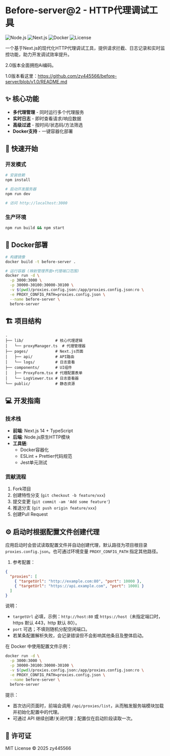 # Before-server@2 - HTTP代理调试工具

![Node.js](https://img.shields.io/badge/Node.js-18.x-green)
![Next.js](https://img.shields.io/badge/Next.js-14.x-blue)
![Docker](https://img.shields.io/badge/Docker-支持-success)
![License](https://img.shields.io/badge/License-MIT-blue)

一个基于Next.js的现代化HTTP代理调试工具，提供请求拦截、日志记录和实时监控功能，助力开发调试效率提升。

2.0版本全面拥抱Ai编码。

1.0版本看这里：https://github.com/zy445566/before-server/blob/v1.0/README.md


## ✨ 核心功能

- **多代理管理** - 同时运行多个代理服务
- **实时日志** - 即时查看请求/响应数据
- **高级过滤** - 按时间/状态码/方法筛选
- **Docker支持** - 一键容器化部署

## 🚀 快速开始

### 开发模式
```bash
# 安装依赖
npm install

# 启动开发服务器
npm run dev

# 访问 http://localhost:3000
```

### 生产环境
```bash
npm run build && npm start
```

## 🐳 Docker部署

```bash
# 构建镜像
docker build -t before-server .

# 运行容器 (映射管理界面+代理端口范围)
docker run -d \
  -p 3000:3000 \
  -p 30000-30100:30000-30100 \
  -v $(pwd)/proxies.config.json:/app/proxies.config.json:ro \
  -e PROXY_CONFIG_PATH=proxies.config.json \
  --name before-server \
  before-server
```

## 🏗️ 项目结构

```text
.
├── lib/              # 核心代理逻辑
│   └── proxyManager.ts  # 代理管理器
├── pages/            # Next.js页面
│   ├── api/          # API路由
│   └── logs/         # 日志查看
├── components/       # UI组件
│   ├── ProxyForm.tsx # 代理配置表单
│   └── LogViewer.tsx # 日志查看器
└── public/           # 静态资源
```

## 💻 开发指南

### 技术栈
- **前端**: Next.js 14 + TypeScript
- **后端**: Node.js原生HTTP模块
- **工具链**: 
  - Docker容器化
  - ESLint + Prettier代码规范
  - Jest单元测试

### 贡献流程
1. Fork项目
2. 创建特性分支 (`git checkout -b feature/xxx`)
3. 提交变更 (`git commit -am 'Add some feature'`)
4. 推送分支 (`git push origin feature/xxx`)
5. 创建Pull Request

## ⚙️ 启动时根据配置文件创建代理

应用启动时会尝试读取配置文件并自动创建代理，默认路径为项目根目录 `proxies.config.json`。也可通过环境变量 `PROXY_CONFIG_PATH` 指定其他路径。

1) 参考配置：
```json
{
  "proxies": [
    { "targetUrl": "http://example.com:80", "port": 10000 },
    { "targetUrl": "https://api.example.com", "port": 10001 }
  ]
}
```

说明：
- `targetUrl` 必填，示例：`http://host:80` 或 `https://host`（未指定端口时，https 默认 443，http 默认 80）。
- `port` 可选；不填则随机分配空闲端口。
- 若某条配置解析失败，会记录错误但不会影响其他条目及整体启动。

在 Docker 中使用配置文件示例：
```bash
docker run -d \
  -p 3000:3000 \
  -p 30000-30100:30000-30100 \
  -v $(pwd)/proxies.config.json:/app/proxies.config.json:ro \
  -e PROXY_CONFIG_PATH=proxies.config.json \
  --name before-server \
  before-server
```

提示：
- 首次访问页面时，前端会调用 `/api/proxies/list`，从而触发服务端模块加载并初始化配置中的代理。
- 可通过 API 继续创建/关闭代理；配置仅在启动阶段读取一次。

## 📜 许可证
MIT License © 2025 zy445566